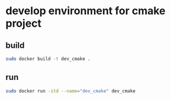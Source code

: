 # develop environment for cmake project

## build

```bash
sudo docker build -t dev_cmake .
```

## run

```bash
sudo docker run -itd --name="dev_cmake" dev_cmake
```
